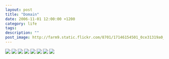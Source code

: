 ```yaml
---
layout: post
title: "Domain"
date: 2006-11-01 12:00:00 +1200
category: life
tags: 
description: ""
post_image: http://farm9.static.flickr.com/8701/17146154501_0ce31319a0_o.jpg
---
```

[![](http://farm9.static.flickr.com/8799/16939425437_b6653e0db4_c.jpg)](http://farm9.static.flickr.com/8799/16939425437_ff3f9f56f6_o.jpg)
[![](http://farm9.static.flickr.com/8775/16959055478_3c49721df9_c.jpg)](http://farm9.static.flickr.com/8775/16959055478_750450023a_o.jpg)
[![](http://farm9.static.flickr.com/8778/16959054768_59ee2b4df8_c.jpg)](http://farm9.static.flickr.com/8778/16959054768_4148f51d66_o.jpg)
[![](http://farm8.static.flickr.com/7629/16960629069_2d70bcc929_c.jpg)](http://farm8.static.flickr.com/7629/16960629069_41d8e79dab_o.jpg)
[![](http://farm8.static.flickr.com/7672/16524401964_6511d26ef1_c.jpg)](http://farm8.static.flickr.com/7672/16524401964_63ddd38e04_o.jpg)
[![](http://farm9.static.flickr.com/8773/16959297230_044c9af71c_c.jpg)](http://farm9.static.flickr.com/8773/16959297230_c9f73645be_o.jpg)
[![](http://farm9.static.flickr.com/8787/17146155341_1e758e08e3_c.jpg)](http://farm9.static.flickr.com/8787/17146155341_05601eedd5_o.jpg)
[![](http://farm8.static.flickr.com/7669/16959017518_b6f0c32e24_c.jpg)](http://farm8.static.flickr.com/7669/16959017518_84b6092ba8_o.jpg)

